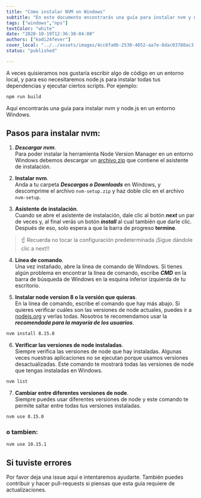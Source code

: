 ```yaml
---
title: "Cómo instalar NVM on Windows"
subtitle: "En este documento encontrarás una guía para instalar nvm y node.js en Windows"
tags: ["windows","nps"]
textColor: "white"
date: "2020-10-19T12:36:30-04:00"
authors: ["kodi24fever"]
cover_local: "../../assets/images/4cc6fa0b-2530-4052-aa7e-8dac03788ac3.png"
status: "published"

---
```


A veces quisieramos nos gustaría escribir algo de código en un entorno local, y para eso necesitaremos node.js para instalar todas tus dependencias y ejecutar ciertos scripts. Por ejemplo: 

```bash
npm run build
```

Aquí encontrarás una guía para instalar nvm y node.js en un entorno Windows.  
  
## Pasos para instalar nvm:

1. ***Descargar nvm***.  
Para poder instalar la herramienta Node Version Manager en un entorno Windows debemos descargar un [archivo zip](https://github.com/coreybutler/nvm-windows/releases/download/1.1.7/nvm-setup.zip) que contiene el asistente de instalación.  

2. **Instalar nvm**.  
Anda a tu carpeta ***Descargas o Downloads*** en Windows, y descomprime el archivo ```nvm-setup.zip``` y haz doble clic en el archivo ```nvm-setup```.  

3. **Asistente de instalación**.  
Cuando se abre el asistente de instalación, dale clic al botón ***next*** un par de veces y, al final verás un botón ***install*** al cual también que darle clic. Después de eso, solo espera a que la barra de progreso **termine**.  
 
 
> :point_up: Recuerda no tocar la configuración predeterminada ¡Sigue dándole clic a next!!


4. **Línea de comando**.  
Una vez instañado, abre la línea de comando de Windows. Si tienes algún problema en encontrar la línea de comando, escribe ***CMD*** en la barra de búsqueda de Windows en la esquina inferior izquierda de tu escritorio.  


5. **Instalar node version 8 o la versión que quieras**.  
En la línea de comando, escribe el comando que hay más abajo. Si quieres verificar cuáles son las versiones de node actuales, puedes ir a [nodejs.org](https://nodejs.org/es/) y verlas todas. Nosotros te recomendamos usar la ***recomendada para la mayoría de los usuarios***.  

```bash
nvm install 8.15.0
```

6. **Verificar las versiones de node instaladas**.  
Siempre verifica las versiones de node que hay instaladas. Algunas veces nuestras aplicaciones no se ejecutan porque usamos versiones desactualizadas. Este comando te mostrará todas las versiones de node que tengas instaladas en Windows.  

```bash
nvm list
```

  
7. **Cambiar entre diferentes versiones de node**.  
Siempre puedes usar diferentes versiones de node y este comando te permite saltar entre todas tus versiones instaladas.

```bash
nvm use 8.15.0
```

### o tambien:

```
nvm use 10.15.1
```

## Si tuviste errores

Por favor deja una issue aquí e intentaremos ayudarte. También puedes contribuir y hacer pull-requests si piensas que esta guía requiere de actualizaciones.
 
